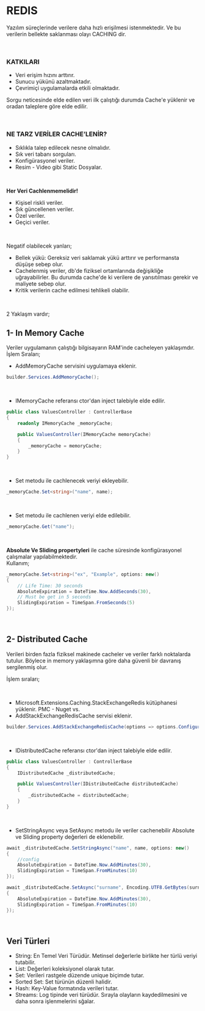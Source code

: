 <h1>REDIS</h1>

Yazılım süreçlerinde verilere daha hızlı erişilmesi istenmektedir. Ve bu verilerin bellekte saklanması olayı CACHING dir.

<br>

<h3>KATKILARI</h3>

* Veri erişim hızını arttırır.
* Sunucu yükünü azaltmaktadır.
* Çevrimiçi uygulamalarda etkili olmaktadır.

Sorgu neticesinde elde edilen veri ilk çalıştığı durumda Cache'e yüklenir ve oradan taleplere göre elde edilir.

<br>

<h3>NE TARZ VERİLER CACHE’LENİR?</h3>

* Sıklıkla talep edilecek nesne olmalıdır.
* Sık veri tabanı sorguları.
* Konfigürasyonel veriler.
* Resim - Video gibi Static Dosyalar.

<br>

**Her Veri Cachlenmemelidir!**

* Kişisel riskli veriler.
* Sık güncellenen veriler.
* Özel veriler.
* Geçici veriler.

<br>

Negatif olabilecek yanları;

* Bellek yükü: Gereksiz veri saklamak yükü arttırır ve performansta düşüşe sebep olur.
* Cachelenmiş veriler, db'de fiziksel ortamlarında değişikliğe uğrayabilirler. Bu durumda cache'de ki verilere de yansıtılması gerekir ve maliyete sebep olur.
* Kritik verilerin cache edilmesi tehlikeli olabilir.

<br>

2 Yaklaşm vardır;

<h2>1- In Memory Cache</h2>

Veriler uygulamanın çalıştığı bilgisayarın RAM'inde cacheleyen yaklaşımdır.
İşlem Sıraları;
<br>

* AddMemoryCache servisini uygulamaya eklenir.

```csharp
builder.Services.AddMemoryCache();
```
<br>

* IMemoryCache referansı ctor'dan inject talebiyle elde edilir.

```csharp
public class ValuesController : ControllerBase
{
    readonly IMemoryCache _memoryCache;

    public ValuesController(IMemoryCache memoryCache)
    {
        _memoryCache = memoryCache;
    }
}
```
<br>

* Set metodu ile cachlenecek veriyi ekleyebilir.

```csharp
_memoryCache.Set<string>("name", name);
```
<br>

* Set metodu ile cachlenen veriyi elde edilebilir.

```csharp
_memoryCache.Get("name");
```
<br>

**Absolute Ve Sliding propertyleri** ile cache süresinde konfigürasyonel çalışmalar yapılabilmektedir.
<br>
Kullanım;

```csharp
_memoryCache.Set<string>("ex", "Example", options: new()
{
    // Life Time: 30 seconds
    AbsoluteExpiration = DateTime.Now.AddSeconds(30),
    // Must be get in 5 seconds
    SlidingExpiration = TimeSpan.FromSeconds(5)
});
```
<br>

<h2>2- Distributed Cache</h2>
Verileri birden fazla fiziksel makinede cacheler ve veriler farklı noktalarda tutulur.
Böylece in memory yaklaşımna göre daha güvenli bir davranış sergilenmiş olur.

<br>

İşlem sıraları;

<br>

* Microsoft.Extensions.Caching.StackExchangeRedis kütüphanesi yüklenir. PMC - Nuget vs.
* AddStackExchangeRedisCache servisi eklenir.

```csharp
builder.Services.AddStackExchangeRedisCache(options => options.Configuration = "localhost:port");
```
<br>

* IDistributedCache referansı ctor'dan inject talebiyle elde edilir.

```csharp
public class ValuesController : ControllerBase
{
    IDistributedCache _distributedCache;

    public ValuesController(IDistributedCache distributedCache)
    {
        _distributedCache = distributedCache;
    }
}
```

<br>

* SetStringAsync veya SetAsync metodu ile veriler cachenebilir Absolute ve Sliding property değerleri de eklenebilir.

```csharp
await _distributedCache.SetStringAsync("name", name, options: new()
{
    //config
    AbsoluteExpiration = DateTime.Now.AddMinutes(30),
    SlidingExpiration = TimeSpan.FromMinutes(10)
});

await _distributedCache.SetAsync("surname", Encoding.UTF8.GetBytes(surname), options: new()
{
    AbsoluteExpiration = DateTime.Now.AddMinutes(30),
    SlidingExpiration = TimeSpan.FromMinutes(10)
});
```

<br>

<h2>Veri Türleri</h2>

* String: En Temel Veri Türüdür. Metinsel değerlerle birlikte her türlü veriyi tutabilir.
* List: Değerleri koleksiyonel olarak tutar.
* Set: Verileri rastgele düzende unique biçimde tutar.
* Sorted Set: Set türünün düzenli halidir.
* Hash: Key-Value formatında verileri tutar.
* Streams: Log tipinde veri türüdür. Sırayla olayların kaydedilmesini ve daha sonra işlenmelerini sğalar.
  


